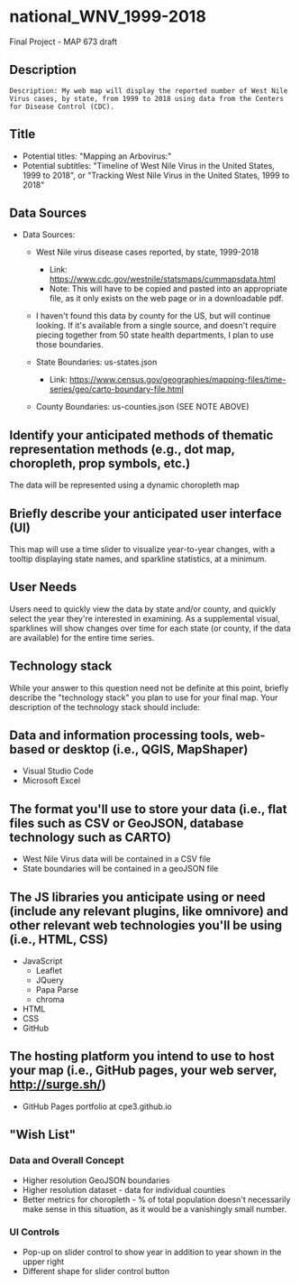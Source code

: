 # national_WNV_1999-2018
Final Project - MAP 673 draft

## Description
    Description: My web map will display the reported number of West Nile Virus cases, by state, from 1999 to 2018 using data from the Centers for Disease Control (CDC).	

## Title
* Potential titles: "Mapping an Arbovirus:"
* Potential subtitles: "Timeline of West Nile Virus in the United States, 1999 to 2018", or "Tracking West Nile Virus in the United States, 1999 to 2018"

## Data Sources
			
* Data Sources: 
    * West Nile virus disease cases reported, by state, 1999-2018
        * Link: https://www.cdc.gov/westnile/statsmaps/cummapsdata.html
        * Note: This will have to be copied and pasted into an appropriate file, as it only exists on the web page or in a downloadable pdf.	
    * I haven't found this data by county for the US, but will continue looking. If it's available from a single source, and doesn't require piecing together from 50 state health departments, I plan to use those boundaries.				

    * State Boundaries: us-states.json
        * Link: https://www.census.gov/geographies/mapping-files/time-series/geo/carto-boundary-file.html
    * County Boundaries: us-counties.json (SEE NOTE ABOVE)



## Identify your anticipated methods of thematic representation methods (e.g., dot map, choropleth, prop symbols, etc.)
The data will be represented using a dynamic choropleth map


## Briefly describe your anticipated user interface (UI)
This map will use a time slider to visualize year-to-year changes, with a tooltip displaying state names, and sparkline statistics, at a minimum.


## User Needs
Users need to quickly view the data by state and/or county, and quickly select the year they're interested in examining. As a supplemental visual, sparklines will show changes over time for each state (or county, if the data are available) for the entire time series.


## Technology stack

While your answer to this question need not be definite at this point, briefly describe the "technology stack" you plan to use for your final map. Your description of the technology stack should include:

## Data and information processing tools, web-based or desktop (i.e., QGIS, MapShaper)
* Visual Studio Code
* Microsoft Excel

## The format you'll use to store your data (i.e., flat files such as CSV or GeoJSON, database technology such as CARTO)
* West Nile Virus data will be contained in a CSV file
* State boundaries will be contained in a geoJSON file 

## The JS libraries you anticipate using or need (include any relevant plugins, like omnivore) and other relevant web technologies you'll be using (i.e., HTML, CSS)

* JavaScript
    * Leaflet
    * JQuery
    * Papa Parse 
    * chroma
* HTML
* CSS
* GitHub

## The hosting platform you intend to use to host your map (i.e., GitHub pages, your web server, http://surge.sh/)
* GitHub Pages portfolio at cpe3.github.io


## "Wish List"

### Data and Overall Concept
* Higher resolution GeoJSON boundaries
* Higher resolution dataset - data for individual counties
* Better metrics for choropleth - % of total population doesn't necessarily make sense in this situation, as it would be a vanishingly small number. 


### UI Controls
* Pop-up on slider control to show year in addition to year shown in the upper right
* Different shape for slider control button






